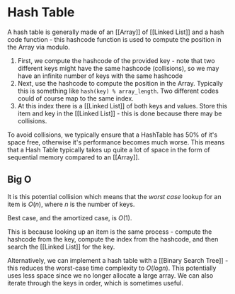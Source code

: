 # Hash Table

A hash table is generally made of an [[Array]] of [[Linked List]] and a hash code function - this hashcode function is used to compute the position in the Array via modulo.

1) First, we compute the hashcode of the provided key - note that two different keys might have the same hashcode (collisions), so we may have an infinite number of keys with the same hashcode
2) Next, use the hashcode to compute the position in the Array.  Typically this is something like `hash(key) % array_length`. Two different codes could of course map to the same index.
3) At this index there is a [[Linked List]] of both keys and values. Store this item and key in the [[Linked List]] - this is done because there may be collisions.

To avoid collisions, we typically ensure that a HashTable has 50% of it's space free, otherwise it's performance becomes much worse. This means that a Hash Table typically takes up quite a lot of space in the form of sequential memory compared to an [[Array]].

## Big O
It is this potential collision which means that the _worst case_ lookup for an item is $O(n)$, where $n$ is the number of keys.

Best case, and the amortized case, is $O(1)$.

This is because looking up an item is the same process - compute the hashcode from the key, compute the index from the hashcode, and then search the [[Linked List]] for the key.

Alternatively, we can implement a hash table with a [[Binary Search Tree]] - this reduces the worst-case time complexity to $O(log n)$. This potentially uses less space since we no longer allocate a large array. We can also iterate through the keys in order, which is sometimes useful.

